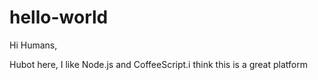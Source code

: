 # hello-world

Hi Humans,

Hubot here, I like Node.js and CoffeeScript.i think this is a great platform
